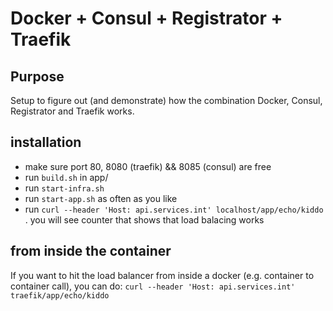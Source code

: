# Docker + Consul + Registrator + Traefik

## Purpose

Setup to figure out (and demonstrate) how the combination Docker, Consul, Registrator and Traefik works.

## installation 

- make sure port 80, 8080 (traefik) && 8085 (consul) are free
- run `build.sh` in app/
- run `start-infra.sh`
- run `start-app.sh` as often as you like 
- run `curl --header 'Host: api.services.int' localhost/app/echo/kiddo`  . you will see counter that shows that load balacing works


## from inside the container

If you want to hit the load balancer from inside a docker (e.g. container to container call), you can do: `curl --header 'Host: api.services.int' traefik/app/echo/kiddo`
